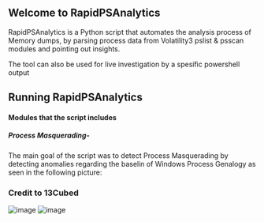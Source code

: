 ## Welcome to RapidPSAnalytics 

RapidPSAnalytics is a Python script that automates the analysis process of Memory dumps, by parsing process data from Volatility3 pslist & psscan modules and pointing out insights.

The tool can also be used for live investigation by a spesific powershell output

## Running RapidPSAnalytics

#### Modules that the script includes
##### Process Masquerading-
The main goal of the script was to detect Process Masquerading by detecting anomalies regarding the baselin of Windows Process Genalogy as seen in the following picture: 
### Credit to 13Cubed
![image](https://github.com/amitd8/PSlistAnalytics/assets/97177937/7bbe34fa-27c1-4adc-9c0b-b658dd21c44e)
![image](https://github.com/amitd8/PSlistAnalytics/assets/97177937/a3ae1221-39ed-4fc5-8c4a-afb74c21c396)


